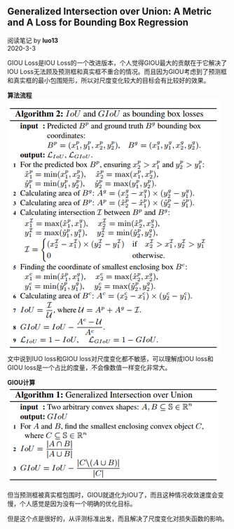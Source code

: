 ## Generalized Intersection over Union: A Metric and A Loss for Bounding Box Regression
阅读笔记 by **luo13**  
2020-3-3  

GIOU Loss是IOU Loss的一个改进版本，个人觉得GIOU最大的贡献在于它解决了IOU Loss无法顾及预测框和真实框不重合的情况。而且因为GIOU考虑到了预测框和真实框的最小包围矩形，所以对尺度变化较大的目标会有比较好的效果。  

**算法流程**  
![算法流程](../../../img/GIOU/算法流程.png)   
文中说到IUO loss和GIOU loss对尺度变化都不敏感，可以理解成IOU loss和GIOU loss是一个占比的度量，不会像数值一样变化非常大。  

**GIOU计算**  
![GIOU计算](../../../img/GIOU/GIOU计算.png)   

但当预测框被真实框包围时，GIOU就退化为IOU了，而且这种情况收敛速度会变慢，个人感觉是因为没有一个明确的优化目标。  

但是这个点是很好的，从评测标准出发，而且解决了尺度变化对损失函数的影响。  
